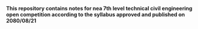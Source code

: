 **This repository contains notes for nea 7th level technical civil engineering open competition according to the syllabus approved and published on 2080/08/21**
